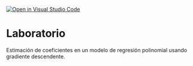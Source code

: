 [![Open in Visual Studio Code](https://classroom.github.com/assets/open-in-vscode-c66648af7eb3fe8bc4f294546bfd86ef473780cde1dea487d3c4ff354943c9ae.svg)](https://classroom.github.com/online_ide?assignment_repo_id=7719054&assignment_repo_type=AssignmentRepo)
# Laboratorio

Estimación de coeficientes en un modelo de regresión polinomial usando gradiente descendente.
